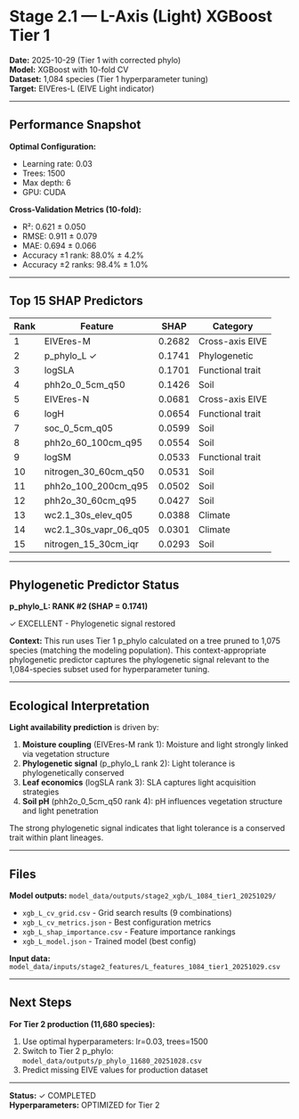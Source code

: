 # Stage 2.1 — L-Axis (Light) XGBoost Tier 1

**Date:** 2025-10-29 (Tier 1 with corrected phylo)  
**Model:** XGBoost with 10-fold CV  
**Dataset:** 1,084 species (Tier 1 hyperparameter tuning)  
**Target:** EIVEres-L (EIVE Light indicator)

---

## Performance Snapshot

**Optimal Configuration:**
- Learning rate: 0.03
- Trees: 1500
- Max depth: 6
- GPU: CUDA

**Cross-Validation Metrics (10-fold):**
- R²: 0.621 ± 0.050
- RMSE: 0.911 ± 0.079
- MAE: 0.694 ± 0.066
- Accuracy ±1 rank: 88.0% ± 4.2%
- Accuracy ±2 ranks: 98.4% ± 1.0%

---

## Top 15 SHAP Predictors

| Rank | Feature | SHAP | Category |
|------|---------|------|----------|
| 1 | EIVEres-M | 0.2682 | Cross-axis EIVE |
| 2 | p_phylo_L ✓ | 0.1741 | Phylogenetic |
| 3 | logSLA | 0.1701 | Functional trait |
| 4 | phh2o_0_5cm_q50 | 0.1426 | Soil |
| 5 | EIVEres-N | 0.0681 | Cross-axis EIVE |
| 6 | logH | 0.0654 | Functional trait |
| 7 | soc_0_5cm_q05 | 0.0599 | Soil |
| 8 | phh2o_60_100cm_q95 | 0.0554 | Soil |
| 9 | logSM | 0.0533 | Functional trait |
| 10 | nitrogen_30_60cm_q50 | 0.0531 | Soil |
| 11 | phh2o_100_200cm_q95 | 0.0502 | Soil |
| 12 | phh2o_30_60cm_q95 | 0.0427 | Soil |
| 13 | wc2.1_30s_elev_q05 | 0.0388 | Climate |
| 14 | wc2.1_30s_vapr_06_q05 | 0.0301 | Climate |
| 15 | nitrogen_15_30cm_iqr | 0.0293 | Soil |

---

## Phylogenetic Predictor Status

**p_phylo_L: RANK #2 (SHAP = 0.1741)**

✓ EXCELLENT - Phylogenetic signal restored

**Context:** This run uses Tier 1 p_phylo calculated on a tree pruned to 1,075 species (matching the modeling population). This context-appropriate phylogenetic predictor captures the phylogenetic signal relevant to the 1,084-species subset used for hyperparameter tuning.

---

## Ecological Interpretation

**Light availability prediction** is driven by:
1. **Moisture coupling** (EIVEres-M rank 1): Moisture and light strongly linked via vegetation structure
2. **Phylogenetic signal** (p_phylo_L rank 2): Light tolerance is phylogenetically conserved
3. **Leaf economics** (logSLA rank 3): SLA captures light acquisition strategies
4. **Soil pH** (phh2o_0_5cm_q50 rank 4): pH influences vegetation structure and light penetration

The strong phylogenetic signal indicates that light tolerance is a conserved trait within plant lineages.

---

## Files

**Model outputs:** `model_data/outputs/stage2_xgb/L_1084_tier1_20251029/`
- `xgb_L_cv_grid.csv` - Grid search results (9 combinations)
- `xgb_L_cv_metrics.json` - Best configuration metrics  
- `xgb_L_shap_importance.csv` - Feature importance rankings
- `xgb_L_model.json` - Trained model (best config)

**Input data:** `model_data/inputs/stage2_features/L_features_1084_tier1_20251029.csv`

---

## Next Steps

**For Tier 2 production (11,680 species):**
1. Use optimal hyperparameters: lr=0.03, trees=1500
2. Switch to Tier 2 p_phylo: `model_data/outputs/p_phylo_11680_20251028.csv`
3. Predict missing EIVE values for production dataset

---

**Status:** ✓ COMPLETED  
**Hyperparameters:** OPTIMIZED for Tier 2
